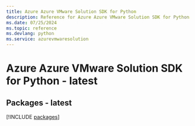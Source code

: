 ```yaml
---
title: Azure Azure VMware Solution SDK for Python
description: Reference for Azure Azure VMware Solution SDK for Python
ms.date: 07/25/2024
ms.topic: reference
ms.devlang: python
ms.service: azurevmwaresolution
---
```

# Azure Azure VMware Solution SDK for Python - latest
## Packages - latest
[!INCLUDE [packages](azure-vmware-solution-index.md)]